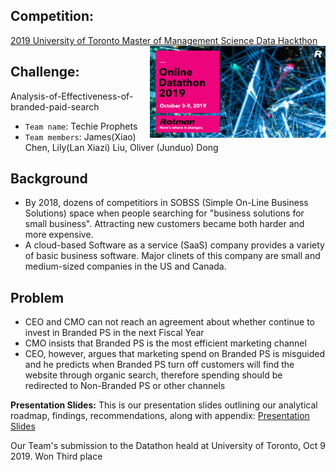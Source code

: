 ## Competition:
[2019 University of Toronto Master of Management Science Data Hackthon](https://www.rotman.utoronto.ca/Degrees/MastersPrograms/SpecializedProgramsBlog/MMA/MMA-Online-Datathon-2019-Participants-Stories) <img src='figures/MMA2019logo.png' align="right" height="147"/>

## Challenge: 
Analysis-of-Effectiveness-of-branded-paid-search 
-  `Team name`: Techie Prophets
- `Team members`: James(Xiao) Chen, Lily(Lan Xiazi) Liu, Oliver (Junduo) Dong

## Background
- By 2018, dozens of competitiors in SOBSS (Simple On-Line Business Solutions) space when people searching for "business solutions for small business". Attracting  new customers became both harder and more expensive.
- A cloud-based Software as a service (SaaS) company provides a variety of basic business software. Major clinets of this company are small and medium-sized companies in the US and Canada.

## Problem
- CEO and CMO can not reach an agreement about whether continue to invest in Branded PS in the next Fiscal Year
- CMO insists that Branded PS is the most efficient marketing channel
- CEO, however, argues that marketing spend on Branded PS is misguided and he predicts when Branded PS turn off customers will find the website through organic search, therefore spending should be redirected to Non-Branded PS or other channels 

**Presentation Slides:** This is our presentation slides outlining our analytical roadmap, findings, recommendations, along with appendix: [Presentation Slides](https://docs.google.com/presentation/d/10_JqbrgVCmrWno5j5xJgkak4UfLHnHvUg8DcKBmpVsc/edit)


Our Team's submission to the Datathon heald at University of Toronto, Oct 9 2019. Won Third place


